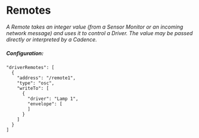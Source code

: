 # Remotes

_A Remote takes an integer value (from a Sensor Monitor or an incoming network message)
and uses it to control a Driver. The value may be passed directly or interpreted by
a Cadence._

##### Configuration:
```
"driverRemotes": [
  {
    "address": "/remote1",
    "type": "osc",
    "writeTo": [
      {
        "driver": "Lamp 1",
        "envelope": [
        ]
      }
    ]
  }
]
```